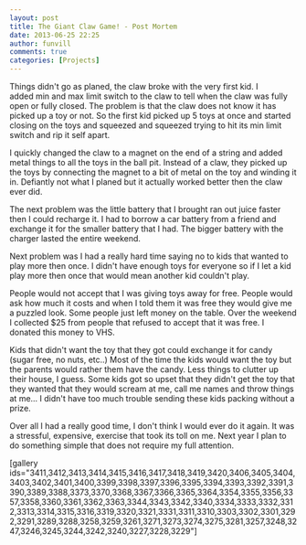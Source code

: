 ```yaml
---
layout: post
title: The Giant Claw Game! - Post Mortem
date: 2013-06-25 22:25
author: funvill
comments: true
categories: [Projects]
---
```

Things didn't go as planed, the claw broke with the very first kid. I added min and max limit switch to the claw to tell when the claw was fully open or fully closed. The problem is that the claw does not know it has picked up a toy or not. So the first kid picked up 5 toys at once and started closing on the toys and squeezed and squeezed trying to hit its min limit switch and rip it self apart.

I quickly changed the claw to a magnet on the end of a string and added metal things to all the toys in the ball pit. Instead of a claw, they picked up the toys by connecting the magnet to a bit of metal on the toy and winding it in. Defiantly not what I planed but it actually worked better then the claw ever did.

The next problem was the little battery that I brought ran out juice faster then I could recharge it. I had to borrow a car battery from a friend and exchange it for the smaller battery that I had. The bigger battery with the charger lasted the entire weekend.

Next problem was I had a really hard time saying no to kids that wanted to play more then once. I didn't have enough toys for everyone so if I let a kid play more then once that would mean another kid couldn't play.

People would not accept that I was giving toys away for free. People would ask how much it costs and when I told them it was free they would give me a puzzled look. Some people just left money on the table. Over the weekend I collected $25 from people that refused to accept that it was free. I donated this money to VHS.

Kids that didn't want the toy that they got could exchange it for candy (sugar free, no nuts, etc..) Most of the time the kids would want the toy but the parents would rather them have the candy. Less things to clutter up their house, I guess. Some kids got so upset that they didn't get the toy that they wanted that they would scream at me, call me names and throw things at me... I didn't have too much trouble sending these kids packing without a prize.

Over all I had a really good time, I don't think I would ever do it again. It was a stressful, expensive, exercise that took its toll on me. Next year I plan to do something simple that does not require my full attention.

[gallery ids="3411,3412,3413,3414,3415,3416,3417,3418,3419,3420,3406,3405,3404,3403,3402,3401,3400,3399,3398,3397,3396,3395,3394,3393,3392,3391,3390,3389,3388,3373,3370,3368,3367,3366,3365,3364,3354,3355,3356,3357,3358,3360,3361,3362,3363,3344,3343,3342,3340,3334,3333,3332,3312,3313,3314,3315,3316,3319,3320,3321,3331,3311,3310,3303,3302,3301,3292,3291,3289,3288,3258,3259,3261,3271,3273,3274,3275,3281,3257,3248,3247,3246,3245,3244,3242,3240,3227,3228,3229"]

